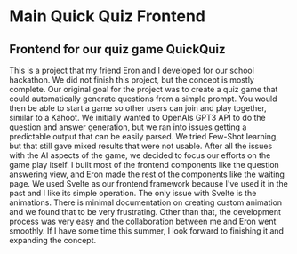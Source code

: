 # Main Quick Quiz Frontend
## Frontend for our quiz game QuickQuiz
This is a project that my friend Eron and I developed for our school hackathon. We did not finish this project, but the concept is mostly complete. Our original goal for the project was to create a quiz game that could automatically generate questions from a simple prompt. You would then be able to start a game so other users can join and play together, similar to a Kahoot. We initially wanted to OpenAIs GPT3 API to do the question and answer generation, but we ran into issues getting a predictable output that can be easily parsed. We tried Few-Shot learning, but that still gave mixed results that were not usable. After all the issues with the AI aspects of the game, we decided to focus our efforts on the game play itself. I built most of the frontend components like the question answering view, and Eron made the rest of the components like the waiting page. We used Svelte as our frontend framework because I've used it in the past and I like its simple operation. The only issue with Svelte is the animations. There is minimal documentation on creating custom animation and we found that to be very frustrating. Other than that, the development process was very easy and the collaboration between me and Eron went smoothly. If I have some time this summer, I look forward to finishing it and expanding the concept.
